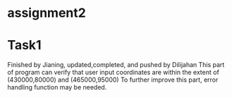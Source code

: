 # assignment2
# Task1
Finished by Jianing, updated,completed, and pushed by Dilijahan
This part of program can verify that user input coordinates are within the extent of (430000,80000) and (465000,95000)
To further improve this part, error handling function may be needed.
